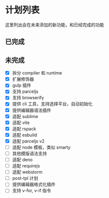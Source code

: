 # 计划列表
这里列出会在未来添加的新功能，和已经完成的功能

## 已完成

## 未完成
- [X] 拆分 compiler 和 runtime
- [X] 扩展修饰器
- [X] gulp 插件
- [X] 支持 parceljs
- [X] 支持 browserify
- [X] 提供 cli 工具，支持选择平台，自动初始化
- [X] 提供编辑器语法插件
- [X] 适配 sublime
- [X] 适配 vite
- [X] 适配 rspack
- [X] 适配 esbuild
- [X] 适配 parceljs v2
- [ ] 适配 node 模板，类似 smarty
- [ ] 其他模版语法支持
- [ ] 适配 deno
- [ ] 适配 requirejs
- [ ] 适配 webstorm
- [ ] post-tpl 计划
- [ ] 提供编辑器格式化插件
- [ ] 支持 v-for, v-if 指令

